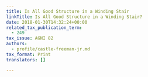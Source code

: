 ```yaml
---
title: Is All Good Structure in a Winding Stair
linkTitle: Is All Good Structure in a Winding Stair?
date: 2018-01-30T14:32:24+00:00
related_tax_publication_term:
  - 249
tax_issue: AGNI 82
authors:
  - profile/castle-freeman-jr.md
tax_format: Print
translators: []

---
```

